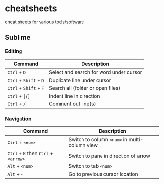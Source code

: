 # cheatsheets
cheat sheets for various tools/software

## Sublime

### Editing

| Command | Description |
| -- | -- |
| `Ctrl` + `D` | Select and search for word under cursor |
| `Ctrl` + `Shift` + `D` | Duplicate line under cursor |
| `Ctrl` + `Shift` + `F` | Search all (folder or open files) |
| `Ctrl` + `[`/`]` | Indent line in direction |
| `Ctrl` + `/` | Comment out line(s) |

### Navigation

| Command | Description |
| -- | -- |
| `Ctrl` + `<num>` | Switch to column `<num>` in multi-column view |
| `Ctrl` + `K` then `Ctrl` + `<arrow>` | Switch to pane in direction of arrow |
| `Alt` + `<num>` | Switch to tab `<num>` |
| `Alt` + `-` | Go to previous cursor location |
